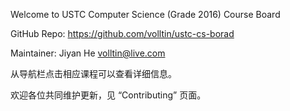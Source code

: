Welcome to USTC Computer Science (Grade 2016) Course Board

GitHub Repo: https://github.com/volltin/ustc-cs-borad

Maintainer: Jiyan He <volltin@live.com>

从导航栏点击相应课程可以查看详细信息。

欢迎各位共同维护更新，见 “Contributing” 页面。